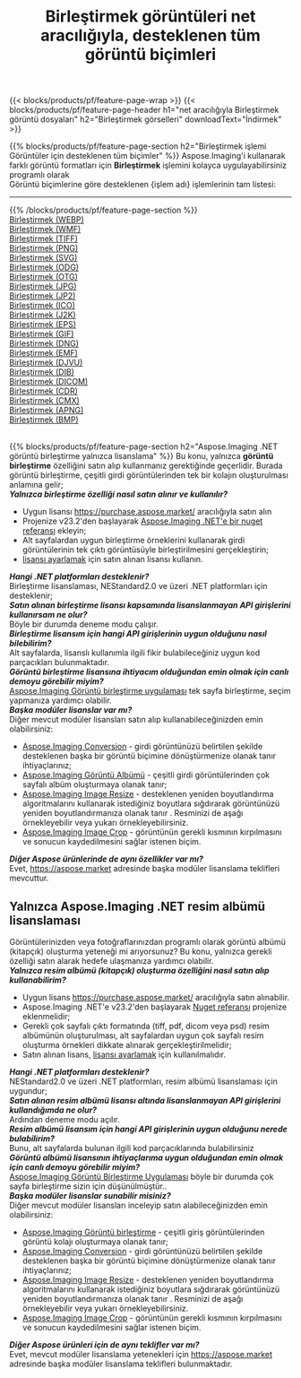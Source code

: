 ﻿---
title: Birleştirmek görüntüleri net aracılığıyla, desteklenen tüm görüntü biçimleri 
weight: 3920
url: /tr/net/merge 
lang: tr
langdirlevel: 2
locales: zh-hans,ja,it,ru,de,es,fr,nl,id,lt,pl,pt,vi,tr,ko,zh-hant,ar,hi,th,sv,cs,uk,he
description: Aspose.Imaging'i kullanarak, net Aracılığıyla kolayca Birleştirmek görüntüleri oluşturabilirsiniz
---

{{< blocks/products/pf/feature-page-wrap >}}
{{< blocks/products/pf/feature-page-header h1="net aracılığıyla Birleştirmek görüntü dosyaları" h2="Birleştirmek görselleri" downloadText="İndirmek" >}}


{{% blocks/products/pf/feature-page-section  h2="Birleştirmek işlemi Görüntüler için desteklenen tüm biçimler" %}}
Aspose.Imaging'i kullanarak farklı görüntü formatları için **Birleştirmek** işlemini kolayca uygulayabilirsiniz programlı olarak
<br/>
Görüntü biçimlerine göre desteklenen {işlem adı} işlemlerinin tam listesi:
<hr/>
{{% /blocks/products/pf/feature-page-section %}}
<div class="container-fluid productfamilypage bg-gray">
    <div class="convertypes bg-gray agp-content section">
        <div class="container">
		<div class="row other-converters">
		    <div class='col-md-2 other-converter remove-lp remove-rp'><a href="/imaging/tr/net/merge/webp" >Birleştirmek (WEBP)</a></div><div class='col-md-2 other-converter remove-lp remove-rp'><a href="/imaging/tr/net/merge/wmf" >Birleştirmek (WMF)</a></div><div class='col-md-2 other-converter remove-lp remove-rp'><a href="/imaging/tr/net/merge/tiff" >Birleştirmek (TIFF)</a></div><div class='col-md-2 other-converter remove-lp remove-rp'><a href="/imaging/tr/net/merge/png" >Birleştirmek (PNG)</a></div><div class='col-md-2 other-converter remove-lp remove-rp'><a href="/imaging/tr/net/merge/svg" >Birleştirmek (SVG)</a></div><div class='col-md-2 other-converter remove-lp remove-rp'><a href="/imaging/tr/net/merge/odg" >Birleştirmek (ODG)</a></div><div class='col-md-2 other-converter remove-lp remove-rp'><a href="/imaging/tr/net/merge/otg" >Birleştirmek (OTG)</a></div><div class='col-md-2 other-converter remove-lp remove-rp'><a href="/imaging/tr/net/merge/jpg" >Birleştirmek (JPG)</a></div><div class='col-md-2 other-converter remove-lp remove-rp'><a href="/imaging/tr/net/merge/jp2" >Birleştirmek (JP2)</a></div><div class='col-md-2 other-converter remove-lp remove-rp'><a href="/imaging/tr/net/merge/ico" >Birleştirmek (ICO)</a></div><div class='col-md-2 other-converter remove-lp remove-rp'><a href="/imaging/tr/net/merge/j2k" >Birleştirmek (J2K)</a></div><div class='col-md-2 other-converter remove-lp remove-rp'><a href="/imaging/tr/net/merge/eps" >Birleştirmek (EPS)</a></div><div class='col-md-2 other-converter remove-lp remove-rp'><a href="/imaging/tr/net/merge/gif" >Birleştirmek (GIF)</a></div><div class='col-md-2 other-converter remove-lp remove-rp'><a href="/imaging/tr/net/merge/dng" >Birleştirmek (DNG)</a></div><div class='col-md-2 other-converter remove-lp remove-rp'><a href="/imaging/tr/net/merge/emf" >Birleştirmek (EMF)</a></div><div class='col-md-2 other-converter remove-lp remove-rp'><a href="/imaging/tr/net/merge/djvu" >Birleştirmek (DJVU)</a></div><div class='col-md-2 other-converter remove-lp remove-rp'><a href="/imaging/tr/net/merge/dib" >Birleştirmek (DIB)</a></div><div class='col-md-2 other-converter remove-lp remove-rp'><a href="/imaging/tr/net/merge/dicom" >Birleştirmek (DICOM)</a></div><div class='col-md-2 other-converter remove-lp remove-rp'><a href="/imaging/tr/net/merge/cdr" >Birleştirmek (CDR)</a></div><div class='col-md-2 other-converter remove-lp remove-rp'><a href="/imaging/tr/net/merge/cmx" >Birleştirmek (CMX)</a></div><div class='col-md-2 other-converter remove-lp remove-rp'><a href="/imaging/tr/net/merge/apng" >Birleştirmek (APNG)</a></div><div class='col-md-2 other-converter remove-lp remove-rp'><a href="/imaging/tr/net/merge/bmp" >Birleştirmek (BMP)</a></div>
                </div>
        </div>
    </div>
</div>
<br/>

{{% blocks/products/pf/feature-page-section  h2="Aspose.Imaging .NET görüntü birleştirme yalnızca lisanslama" %}}
Bu konu, yalnızca <b>görüntü birleştirme</b> özelliğini satın alıp kullanmanız gerektiğinde geçerlidir. Burada görüntü birleştirme, çeşitli girdi görüntülerinden tek bir kolajın oluşturulması anlamına gelir; <br/>
<i><b>Yalnızca birleştirme özelliği nasıl satın alınır ve kullanılır?</b></i>
<ul>
<li>
Uygun lisansı <a href="https://purchase.aspose.market/">https://purchase.aspose.market/</a> aracılığıyla satın alın
</li>
<li>
Projenize v23.2'den başlayarak <a href="https://www.nuget.org/packages/Aspose.Imaging">Aspose.Imaging .NET'e bir nuget referansı</a> ekleyin;
</li>
<li>
Alt sayfalardan uygun birleştirme örneklerini kullanarak girdi görüntülerinin tek çıktı görüntüsüyle birleştirilmesini gerçekleştirin;
</li>
<li>
<a href="https://docs.aspose.com/imaging/net/licensing/">lisansı ayarlamak</a> için satın alınan lisansı kullanın.
</li>
</ul>
<i><b>Hangi .NET platformları desteklenir?</b></i> <br/>
Birleştirme lisanslaması, NEStandard2.0 ve üzeri .NET platformları için desteklenir;<br/>
<i><b>Satın alınan birleştirme lisansı kapsamında lisanslanmayan API girişlerini kullanırsam ne olur?</b></i><br/>
Böyle bir durumda deneme modu çalışır.<br/>
<i><b>Birleştirme lisansım için hangi API girişlerinin uygun olduğunu nasıl bilebilirim?</b></i><br/>
Alt sayfalarda, lisanslı kullanımla ilgili fikir bulabileceğiniz uygun kod parçacıkları bulunmaktadır.<br/>
<i><b>Görüntü birleştirme lisansına ihtiyacım olduğundan emin olmak için canlı demoyu görebilir miyim?</b></i><br/>
<a href="https://products.aspose.app/imaging/tr/image-merge/">Aspose.Imaging Görüntü birleştirme uygulaması</a> tek sayfa birleştirme, seçim yapmanıza yardımcı olabilir.<br />
<i><b>Başka modüler lisanslar var mı?</b></i><br/>
Diğer mevcut modüler lisansları satın alıp kullanabileceğinizden emin olabilirsiniz:<br/>
<ul>
<li>
<a href="https://products.aspose.com/imaging/tr/net/conversion/">Aspose.Imaging Conversion</a> - girdi görüntünüzü belirtilen şekilde desteklenen başka bir görüntü biçimine dönüştürmenize olanak tanır ihtiyaçlarınız;
</li>
<li>
<a href="https://products.aspose.com/imaging/tr/net/merge/">Aspose.Imaging Görüntü Albümü</a> - çeşitli girdi görüntülerinden çok sayfalı albüm oluşturmaya olanak tanır;
</li>
<li>
<a href="https://products.aspose.com/imaging/tr/net/resize/">Aspose.Imaging Image Resize</a> - desteklenen yeniden boyutlandırma algoritmalarını kullanarak istediğiniz boyutlara sığdırarak görüntünüzü yeniden boyutlandırmanıza olanak tanır . Resminizi de aşağı örnekleyebilir veya yukarı örnekleyebilirsiniz.
</li>
<li>
<a href="https://products.aspose.com/imaging/tr/net/crop/">Aspose.Imaging Image Crop</a> - görüntünün gerekli kısmının kırpılmasını ve sonucun kaydedilmesini sağlar istenen biçim.
</li>
</ul>
<i><b>Diğer Aspose ürünlerinde de aynı özellikler var mı?</b></i><br/>
Evet, <a href="https://aspose.market">https://aspose.market</a> adresinde başka modüler lisanslama teklifleri mevcuttur.

<br/>
<h2>Yalnızca Aspose.Imaging .NET resim albümü lisanslaması</h2>
Görüntülerinizden veya fotoğraflarınızdan programlı olarak görüntü albümü (kitapçık) oluşturma yeteneği mi arıyorsunuz? Bu konu, yalnızca gerekli özelliği satın alarak hedefe ulaşmanıza yardımcı olabilir.<br/>
<i><b>Yalnızca resim albümü (kitapçık) oluşturma özelliğini nasıl satın alıp kullanabilirim?</b></i>
<ul>
<li>
Uygun lisans <a href="https://purchase.aspose.market/">https://purchase.aspose.market/</a> aracılığıyla satın alınabilir.
</li>
<li>
Aspose.Imaging .NET'e v23.2'den başlayarak <a href="https://www.nuget.org/packages/Aspose.Imaging">Nuget referansı</a> projenize eklenmelidir;
</li>
<li>
Gerekli çok sayfalı çıktı formatında (tiff, pdf, dicom veya psd) resim albümünün oluşturulması, alt sayfalardan uygun çok sayfalı resim oluşturma örnekleri dikkate alınarak gerçekleştirilmelidir;
</li>
<li>
Satın alınan lisans, <a href="https://docs.aspose.com/imaging/net/licensing/">lisansı ayarlamak</a> için kullanılmalıdır.
</li>
</ul>
<i><b>Hangi .NET platformları desteklenir?</b></i> <br/>
NEStandard2.0 ve üzeri .NET platformları, resim albümü lisanslaması için uygundur;<br/>
<i><b>Satın alınan resim albümü lisansı altında lisanslanmayan API girişlerini kullandığımda ne olur?</b></i><br/>
Ardından deneme modu açılır.<br/>
<i><b>Resim albümü lisansım için hangi API girişlerinin uygun olduğunu nerede bulabilirim?</b></i><br/>
Bunu, alt sayfalarda bulunan ilgili kod parçacıklarında bulabilirsiniz<br/>
<i><b>Görüntü albümü lisansının ihtiyaçlarıma uygun olduğundan emin olmak için canlı demoyu görebilir miyim?</b></i><br/>
<a href="https://products.aspose.app/imaging/tr/image-merge/">Aspose.Imaging Görüntü Birleştirme Uygulaması</a> böyle bir durumda çok sayfa birleştirme sizin için düşünülmüştür.. <br/>
<i><b>Başka modüler lisanslar sunabilir misiniz?</b></i><br/>
Diğer mevcut modüler lisansları inceleyip satın alabileceğinizden emin olabilirsiniz:<br/>
<ul>
<li>
<a href="https://products.aspose.com/imaging/tr/net/merge/">Aspose.Imaging Görüntü birleştirme</a> - çeşitli giriş görüntülerinden görüntü kolajı oluşturmaya olanak tanır;
</li>
<li>
<a href="https://products.aspose.com/imaging/tr/net/conversion/">Aspose.Imaging Conversion</a> - girdi görüntünüzü belirtilen şekilde desteklenen başka bir görüntü biçimine dönüştürmenize olanak tanır ihtiyaçlarınız;
</li>
<li>
<a href="https://products.aspose.com/imaging/tr/net/resize/">Aspose.Imaging Image Resize</a> - desteklenen yeniden boyutlandırma algoritmalarını kullanarak istediğiniz boyutlara sığdırarak görüntünüzü yeniden boyutlandırmanıza olanak tanır . Resminizi de aşağı örnekleyebilir veya yukarı örnekleyebilirsiniz.
</li>
<li>
<a href="https://products.aspose.com/imaging/tr/net/crop/">Aspose.Imaging Image Crop</a> - görüntünün gerekli kısmının kırpılmasını ve sonucun kaydedilmesini sağlar istenen biçim.
</li>
</ul>
<i><b>Diğer Aspose ürünleri için de aynı teklifler var mı?</b></i><br/>
Evet, mevcut modüler lisanslama yetenekleri için <a href="https://aspose.market">https://aspose.market</a> adresinde başka modüler lisanslama teklifleri bulunmaktadır.
